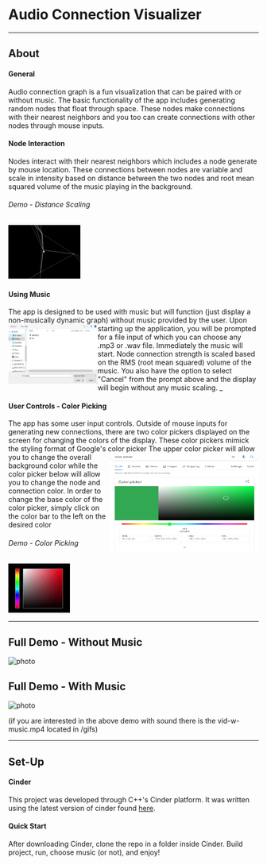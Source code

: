 # Audio Connection Visualizer
---
## About
#### General
Audio connection graph is a fun visualization that can be paired with or without music. The basic functionality
of the app includes generating random nodes that float through space. These nodes make connections with their
nearest neighbors and you too can create connections with other nodes through mouse inputs.

#### Node Interaction
Nodes interact with their nearest neighbors which includes a node generate by mouse location. These connections between
nodes are variable and scale in intensity based on distance between the two nodes and root mean squared volume of the
music playing in the background.
###### Demo - Distance Scaling
![photo](gifs/connection-scaling.gif)




#### Using Music
The app is designed to be used with music but will function (just display a non-musically dynamic graph)
without music provided by the user.  <img align="left" src="gifs/music_selection.jpg" width="180" height="120"> Upon starting up the application, you will be prompted for a file input of 
which you can choose any .mp3 or .wav file. Immediately the music will start. Node connection strength is scaled based on the RMS (root mean squared) volume of the music. You also have the option to select "Cancel" from the prompt
above and the display will begin without any music scaling.
\_
#### User Controls - Color Picking
The app has some user input controls. Outside of mouse inputs for generating new connections, there are two
color pickers displayed on the screen for changing the colors of the display. These color pickers mimick the styling 
format of Google's color picker <img align="right" src="gifs/google-color-picker.jpg" width="300" height="200"> The upper color picker will
allow you to change the overall background color while the color picker below will allow you to change the 
node and connection color. In order to change the base color of the color picker, simply click on the color bar to the 
left on the desired color


###### Demo - Color Picking
![photo](gifs/color-picker.gif)

---
## Full Demo - Without Music
![photo](gifs/full-demo.gif)
## Full Demo - With Music
![photo](gifs/demo-w-music.gif)

(if you are interested in the above demo with sound there is the vid-w-music.mp4 located in /gifs)

---
## Set-Up
#### Cinder
This project was developed through C++'s Cinder platform. It was written using the latest version
of cinder found [here](https://github.com/cinder/Cinder). 

#### Quick Start
After downloading Cinder, clone the repo in a folder inside Cinder. Build project, 
run, choose music (or not), and enjoy!
